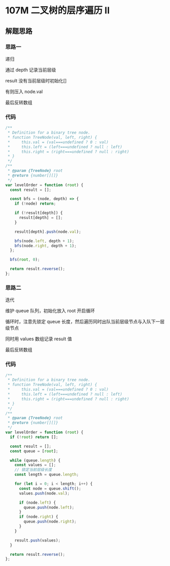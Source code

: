 # 107M 二叉树的层序遍历 II

## 解题思路

### 思路一

递归

通过 depth 记录当前层级

result 没有当前层级时初始化[]

有则压入 node.val

最后反转数组

### 代码

```js
/**
 * Definition for a binary tree node.
 * function TreeNode(val, left, right) {
 *     this.val = (val===undefined ? 0 : val)
 *     this.left = (left===undefined ? null : left)
 *     this.right = (right===undefined ? null : right)
 * }
 */
/**
 * @param {TreeNode} root
 * @return {number[][]}
 */
var levelOrder = function (root) {
  const result = [];

  const bfs = (node, depth) => {
    if (!node) return;

    if (!result[depth]) {
      result[depth] = [];
    }

    result[depth].push(node.val);

    bfs(node.left, depth + 1);
    bfs(node.right, depth + 1);
  };

  bfs(root, 0);

  return result.reverse();
};
```

### 思路二

迭代

维护 queue 队列，初始化放入 root 开启循环

循环时，注意先锁定 queue 长度，然后遍历同时出队当前层级节点与入队下一层级节点

同时用 values 数组记录 result 值

最后反转数组

### 代码

```js
/**
 * Definition for a binary tree node.
 * function TreeNode(val, left, right) {
 *     this.val = (val===undefined ? 0 : val)
 *     this.left = (left===undefined ? null : left)
 *     this.right = (right===undefined ? null : right)
 * }
 */
/**
 * @param {TreeNode} root
 * @return {number[][]}
 */
var levelOrder = function (root) {
  if (!root) return [];

  const result = [];
  const queue = [root];

  while (queue.length) {
    const values = [];
    // 锁定当前层级长度
    const length = queue.length;

    for (let i = 0; i < length; i++) {
      const node = queue.shift();
      values.push(node.val);

      if (node.left) {
        queue.push(node.left);
      }
      if (node.right) {
        queue.push(node.right);
      }
    }

    result.push(values);
  }

  return result.reverse();
};
```
